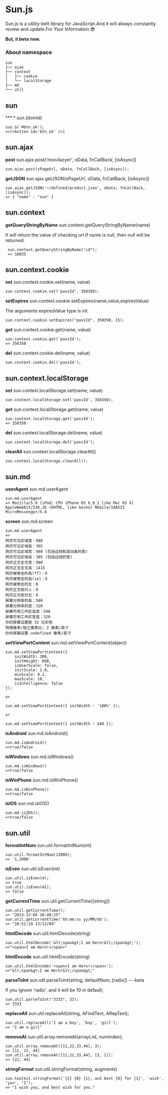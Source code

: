 # Sun.js


Sun.js is a utility-belt library for JavaScript.And it will always constantly review and update.For Your Information.:sunglasses:

**But, it beta now.**

### About namespace

```
sun
├── ajax
├── context
│   ├── cookie
│   └── localStorage
├── md
└── util
```

sun
---

**$** sun.$(domId)

```
sun.$('#btn_ok');
=>[<button id='btn_ok' />]
```

sun.ajax
--------

**post**    sun.ajax.post('moo/lazyer', oData, fnCallBack, [isAsync])

```
sun.ajax.post(sPageUrl, oData, fnCallBack, [isAsync]);
```

**getJSON** sun.ajax.getJSON(sPageUrl, oData, fnCallBack, [isAsync])

```
sun.ajax.getJSON('~/defined/product.json', oData, fnCallBack, [isAsync]);
=> { "name" : "sun" }
```

sun.context
-----------

**getQueryStringByName** sun.context.getQueryStringByName(name)

It will return the value of checking url.If name is null, then null will be returned.

```
 sun.context.getQueryStringByName("id");
 => 10035
```

sun.context.cookie
------------------

**set** sun.context.cookie.set(name, value)

```
sun.context.cookie.set('passId', 350350);
```

**setExpires**  sun.context.cookie.setExpires(name,value,expiresValue)

The arguments expiresValue type is int.

```
sun.context.cookie.setExpires("passId", 350350, 15);
```

**get** sun.context.cookie.get(name, value)

```
sun.context.cookie.get('passId');
=> 350350
```

**del** sun.context.cookie.del(name, value)

```
sun.context.cookie.del('passId');
```

sun.context.localStorage
------------------

**set** sun.context.localStorage.set(name, value)

```
sun.context.localStorage.set('passId', 350350);
```

**get** sun.context.localStorage.get(name, value)

```
sun.context.localStorage.get('passId');
=> 350350
```

**del** sun.context.localStorage.del(name, value)

```
sun.context.localStorage.del('passId');
```

**clearAll** sun.context.localStorage.clearAll()

```
sun.context.localStorage.clearAll();
```

sun.md
------------------

**userAgent** sun.md.userAgent

```
sun.md.userAgent
=> Mozilla/5.0 (iPod; CPU iPhone OS 6_0_1 like Mac OS X) AppleWebKit/536.26 (KHTML, like Gecko) Mobile/10A523 MicroMessenger/5.0
```

**screen** sun.md.screen

```
sun.md.userAgent
=> 
网页可见区域宽：980
网页可见区域高：305
网页可见区域宽：980 (包括边线和滚动条的宽)
网页可见区域高：305 (包括边线的宽)
网页正文全文宽：980
网页正文全文高：1415
网页被卷去的高(ff)：0
网页被卷去的高(ie)：0
网页被卷去的左：0
网页正文部分上：0
网页正文部分左：0
屏幕分辨率的高：568
屏幕分辨率的宽：320
屏幕可用工作区高度：548
屏幕可用工作区宽度：320
你的屏幕设置是 32 位彩色
物理像素/独立像素比: 2 像素/英寸
你的屏幕设置 undefined 像素/英寸
```

**setViewPortContent** sun.md.setViewPortContent(object)

```
sun.md.setViewPortContent({
	initWidth: 300, 
    initHeight: 600,
    isUserScale: false,
    initScale: 1.0,
    minScale: 0.1,
    maxScale: 10,
    isIntelligence: false
});

or

sun.md.setViewPortContent({ initWidth : '100%' });

or

sun.md.setViewPortContent({ initWidth : 540 });
```

**isAndroid** sun.md.isAndroid()

```
sun.md.isAndroid()
=>true/false
```

**isWindows** sun.md.isWindows()

```
sun.md.isWindows()
=>true/false
```

**isWinPhone** sun.md.isWinPhone()

```
sun.md.isWinPhone()
=>true/false
```

**isIOS** sun.md.isIOS()

```
sun.md.isIOS();
=>true/false
```

sun.util
--------

**formatIntNum** sun.util.formatIntNum(int)

```
sun.util.formatIntNum(12000);
=> '1,2000'
```

**isEven**  sun.util.isEven(int)

```
sun.util.isEven(4);
=> true
sun.util.isEven(41);
=> false
```

**getCurrentTime** sun.util.getCurrentTime([string])

```
sun.util.getCurrentTime();
=> "2013-12-04 10:49:25"
sun.util.getCurrentTime('hh:mm:ss yy/MM/dd');
=> "10:51:19 13/12/04"
```

**htmlDecode** sun.util.htmlDecode(string)

```
sun.util.htmlDecode('&lt;span&gt;I am Hero!&lt;/span&gt;');
=>"<span>I am Hero!</span>"
```

**htmlEncode** sun.util.htmlEncode(string)

```
sun.util.htmlEncode('<span>I am Hero!</span>');
=>"&lt;span&gt;I am Hero!&lt;/span&gt;"
```

**parseToInt** sun.util.parseToInt(string, defaultNum, [radix])    ---beta

If you ignore 'radix', and it will be 10 in default;

```
sun.util.parseToInt("3333", 33);
=> 3333
```

**replaceAll** sun.util.replaceAll(string, AFindText, ARepText);

```
sun.util.replaceAll('I am a boy', 'boy', 'girl');
=> "I am a girl"
```

**removeAt** sun.util.array.removeAt(arrayList, numIndex);

```
sun.util.array.removeAt([11,22,33,44], 3);
=> [11, 22, 44]
sun.util.array.removeAt([11,22,33,44], [3, 1]);
=> [22, 44]
```

**stringFormat**    sun.util.stringFormat(string, augments)

```
sun.toolkit.stringFormat('{2} {0} {1}, and best {0} for {1}', 'wish', 'you', 'I'); 
=> "I wish you, and best wish for you."
```



